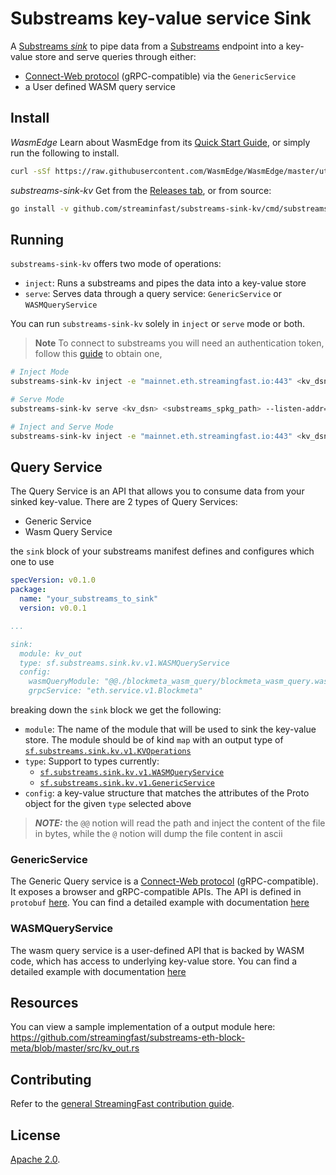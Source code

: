 # Substreams key-value service Sink

A [Substreams _sink_](https://substreams.streamingfast.io/developers-guide/sink-targets) to pipe data from a [Substreams](https://substreams.streamingfast.io) endpoint into a key-value store and serve queries through either:
- [Connect-Web protocol](https://connect.build/docs/introduction) (gRPC-compatible) via the `GenericService` 
- a User defined WASM query service

## Install
*WasmEdge*
Learn about WasmEdge from its [Quick Start Guide](https://wasmedge.org/book/en/quick_start/install.html), or simply run the following to install.
```bash
curl -sSf https://raw.githubusercontent.com/WasmEdge/WasmEdge/master/utils/install.sh | bash
```

*substreams-sink-kv*
Get from the [Releases tab](https://github.com/streamingfast/substreams-sink-kv/releases), or from source:

```bash
go install -v github.com/streaminfast/substreams-sink-kv/cmd/substreams-sink-kv
```

## Running

`substreams-sink-kv` offers two mode of operations:
- `inject`: Runs a substreams and pipes the data into a key-value store
- `serve`: Serves data through a query service: `GenericService` or `WASMQueryService`

You can run `substreams-sink-kv` solely in `inject` or `serve` mode or both.

> **Note** To connect to substreams you will need an authentication token, follow this [guide](https://substreams.streamingfast.io/reference-and-specs/authentication) to obtain one,

```bash
# Inject Mode
substreams-sink-kv inject -e "mainnet.eth.streamingfast.io:443" <kv_dsn> <substreams_spkg_path> <kv_out>

# Serve Mode
substreams-sink-kv serve <kv_dsn> <substreams_spkg_path> --listen-addr=":9000"

# Inject and Serve Mode
substreams-sink-kv inject -e "mainnet.eth.streamingfast.io:443" <kv_dsn> <substreams_spkg_path> <kv_out> --listen-addr=":9000"
```

## Query Service

The Query Service is an API that allows you to consume data from your sinked key-value. There are 2 types of Query Services:
- Generic Service
- Wasm Query Service

the `sink` block of your substreams manifest defines and configures which one to use 

```yaml
specVersion: v0.1.0
package:
  name: "your_substreams_to_sink"
  version: v0.0.1

...

sink:
  module: kv_out
  type: sf.substreams.sink.kv.v1.WASMQueryService
  config:
    wasmQueryModule: "@@./blockmeta_wasm_query/blockmeta_wasm_query.wasm"
    grpcService: "eth.service.v1.Blockmeta"
```

breaking down the `sink` block we get the following:

- `module`: The name of the module that will be used to sink the key-value store. The module should be of kind `map` with an output type of [`sf.substreams.sink.kv.v1.KVOperations`](https://github.com/streamingfast/substreams-sink-kv/blob/main/proto/substreams/sink/kv/v1/kv.proto)  
- `type`: Support to types currently:
  - [`sf.substreams.sink.kv.v1.WASMQueryService`](./proto/substreams/sink/kv/v1/services.proto) 
  - [`sf.substreams.sink.kv.v1.GenericService`](./proto/substreams/sink/kv/v1/services.proto)
- `config`: a key-value structure that matches the attributes of the Proto object for the given `type` selected above

> **_NOTE:_**  the `@@` notion will read the path and inject the content of the file in bytes, while the `@` notion will dump the file content in ascii 


### GenericService

The Generic Query service is a [Connect-Web protocol](https://connect.build/docs/introduction) (gRPC-compatible). It exposes a browser and gRPC-compatible APIs. The API is defined in `protobuf` [here](./proto/substreams/sink/kv/v1/read.proto). You can find a detailed example with documentation [here](./examples/generic-service) 

### WASMQueryService 

The wasm query service is a user-defined API that is backed by WASM code, which has access to underlying key-value store. You can find a detailed example with documentation [here](./examples/wasm-query-service) 


## Resources

You can view a sample implementation of a output module here:  https://github.com/streamingfast/substreams-eth-block-meta/blob/master/src/kv_out.rs

## Contributing

Refer to the [general StreamingFast contribution guide](https://github.com/streamingfast/streamingfast/blob/master/CONTRIBUTING.md).

## License

[Apache 2.0](https://github.com/streamingfast/substreams/blob/develop/LICENSE/README.md).

